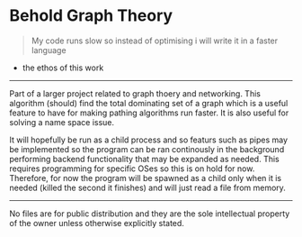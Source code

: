 # Behold Graph Theory 
> My code runs slow so instead of optimising i will write it in a faster language 
- the ethos of this work

---
Part of a larger project related to graph thoery and networking. This algorithm (should) find the total dominating set of a graph which is a useful feature to have for making pathing algorithms run faster.
It is also useful for solving a name space issue. 

It will hopefully be run as a child process and so featurs such as pipes may be implemented so the program can be ran continously in the background performing backend functionality that may be expanded as needed.
This requires programming for specific OSes so this is on hold for now.
Therefore, for now the program will be spawned as a child only when it is needed (killed the second it finishes) and will just read a file from memory.

---
No files are for public distribution and they are the sole intellectual property of the owner unless otherwise explicitly stated. 
